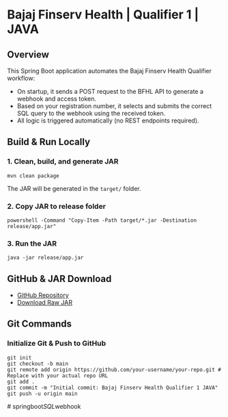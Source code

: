 # Bajaj Finserv Health | Qualifier 1 | JAVA

## Overview

This Spring Boot application automates the Bajaj Finserv Health Qualifier workflow:

- On startup, it sends a POST request to the BFHL API to generate a webhook and access token.
- Based on your registration number, it selects and submits the correct SQL query to the webhook using the received token.
- All logic is triggered automatically (no REST endpoints required).

## Build & Run Locally

### 1. Clean, build, and generate JAR

```
mvn clean package
```

The JAR will be generated in the `target/` folder.

### 2. Copy JAR to release folder

```
powershell -Command "Copy-Item -Path target/*.jar -Destination release/app.jar"
```

### 3. Run the JAR

```
java -jar release/app.jar
```

## GitHub & JAR Download

- [GitHub Repository](https://github.com/uday520/springboot_SQL_webhook) <!-- Replace with your actual repo URL -->
- [Download Raw JAR](https://github.com/uday520/springboot_SQL_webhook/blob/main/release/app.jar) <!-- Replace with actual JAR link -->

## Git Commands

### Initialize Git & Push to GitHub

```
git init
git checkout -b main
git remote add origin https://github.com/your-username/your-repo.git # Replace with your actual repo URL
git add .
git commit -m "Initial commit: Bajaj Finserv Health Qualifier 1 JAVA"
git push -u origin main
```
#   s p r i n g b o o t _ S Q L _ w e b h o o k 
 
 
